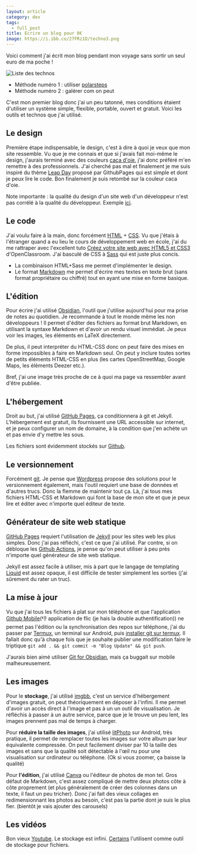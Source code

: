 ```yaml
---
layout: article
category: dev
tags:
  - full_post
title: Ecrire un blog pour 0€
image: https://i.ibb.co/27FRz1D/techno3.png
---
```


Voici comment j'ai écrit mon blog pendant mon voyage sans sortir un seul euro de ma poche !

![Liste des technos](https://i.ibb.co/27FRz1D/techno3.png)

<!--more-->

- Méthode numéro 1 : utiliser [polarsteps](https://www.polarsteps.com/)
- Méthode numéro 2 : galérer com on peut

C'est mon premier blog donc j'ai un peu tatonné, mes conditions étaient d'utiliser un système simple, flexible, portable, ouvert et gratuit. Voici les outils et technos que j'ai utilisé.

## Le design

Première étape indispensable, le design, c'est à dire à quoi je veux que mon site ressemble. Vu que je me connais et que si j'avais fait moi-même le design, j'aurais terminé avec des couleurs [caca d'oie](https://fr.wikipedia.org/wiki/Caca_d%27oie), j'ai donc préféré m'en remettre à des professionnels. J'ai cherché pas mal et finalement je me suis inspiré du thème [Leap Day](https://github.com/pages-themes/leap-day) proposé par GithubPages qui est simple et dont je peux lire le code. Bon finalement je suis retombé sur la couleur caca d'oie.

Note importante : la qualité du design d'un site web d'un développeur n'est pas corrélé à la qualité du développeur. Exemple [ici](https://www.brendangregg.com/overview.html).

## Le code

J'ai voulu faire à la main, donc forcément [HTML](https://developer.mozilla.org/fr/docs/Learn/Getting_started_with_the_web/HTML_basics) + [CSS](https://developer.mozilla.org/fr/docs/Learn/Getting_started_with_the_web/CSS_basics). Vu que j'étais à l'étranger quand a eu lieu le cours de développement web en école, j'ai du me rattraper avec l'excellent tuto [Créez votre site web avec HTML5 et CSS3](https://openclassrooms.com/fr/courses/1603881-creez-votre-site-web-avec-html5-et-css3) d'OpenClassroom. J'ai basculé de CSS à [Sass](https://sass-lang.com/) qui est juste plus concis.

- La combinaison HTML+Sass me permet d'implémenter le design.  
- Le format [Markdown](https://www.markdownguide.org/getting-started/) me permet d'écrire mes textes en texte brut (sans format propriétaire ou chiffré) tout en ayant une mise en forme basique.

## L'édition

Pour écrire j'ai utilisé [Obsidian](https://obsidian.md/), l'outil que j'utilise aujourd'hui pour ma prise de notes au quotidien. Je recommande à tout le monde même les non développeurs ! Il permet d'éditer des fichiers au format brut Markdown, en utilisant la syntaxe Markdown et d'avoir un rendu visuel immédiat. Je peux voir les images, les éléments en LaTeX directement.

De plus, il peut interpréter du HTML-CSS donc on peut faire des mises en forme impossibles à faire en Markdown seul. On peut y inclure toutes sortes de petits éléments HTML-CSS en plus (les cartes OpenStreetMap, Google Maps, les éléments Deezer etc.).

Bref, j'ai une image très proche de ce à quoi ma page va ressembler avant d'être publiée.

## L'hébergement

Droit au but, j'ai utilisé [GitHub Pages](https://pages.github.com/), ça conditionnera à git et Jekyll. L'hébergement est gratuit, ils fournissent une URL accessible sur internet, et je peux configurer un nom de domaine, à la condition que j'en achète un et pas envie d'y mettre les sous.

Les fichiers sont évidemment stockés sur [Github](https://github.com/).

## Le versionnement

Forcément [git](https://git-scm.com/). Je pense que [Wordpress](https://fr.wordpress.org/) propose des solutions  pour le versionnement également, mais l'outil requiert une base de données et d'autres trucs. Donc la flemme de maintenir tout ça. Là, j'ai tous mes fichiers HTML-CSS et Markdown qui font la base de mon site et que je peux lire et éditer avec n'importe quel éditeur de texte.

## Générateur de site web statique

 [GitHub Pages](https://pages.github.com/) requiert l'utilisation de [Jekyll](https://jekyllrb.com/)  pour les sites web les plus simples. Donc j'ai pas réfléchi, c'est ce que j'ai utilisé. Par contre, si on débloque les [Github Actions](https://docs.github.com/en/actions), je pense qu'on peut utiliser à peu près n'importe quel générateur de site web statique.

Jekyll est assez facile à utiliser, mis à part que le langage de templating [Liquid](https://shopify.github.io/liquid/) est assez opaque, il est difficile de tester simplement les sorties (j'ai sûrement du rater un truc).

## La mise à jour

Vu que j'ai tous les fichiers à plat sur mon téléphone et que l'application [Github Mobile](https://docs.github.com/fr/get-started/using-github/github-mobile)(👎 application de flic (je hais la double authentification)) ne permet pas l'édition ou la synchronisation des repos sur téléphone, j'ai du passer par [Termux](https://termux.dev/en/), un terminal sur Android, puis [installer git sur termux](https://www.techrepublic.com/article/how-to-install-git-on-android/). Il fallait donc qu'à chaque fois que je souhaite publier une modification faire le triptique `git add . && git commit -m "Blog Update" && git push`.

J'aurais bien aimé utiliser [Git for Obsidian](https://github.com/denolehov/obsidian-git), mais ça buggait sur mobile malheureusement.

## Les images

Pour le **stockage**, j'ai utilisé [imgbb](https://leoluoleke.imgbb.com/), c'est un service d'hébergement d'images gratuit, on peut théoriquement en déposer à l'infini. Il me permet d'avoir un accès direct à l'image et pas à un un outil de visualisation. Je réfléchis à passer à un autre service, parce que je le trouve un peu lent, les images prennent pas mal de temps à charger.

Pour **réduire la taille des images**, j'ai utilisé [litPhoto](https://litphoto-compress-resize.fr.softonic.com/android) sur Android, très pratique, il permet de remplacer toutes les images sur votre album par leur équivalente compressée. On peut facilement diviser par 10 la taille des images et sans que la qualité soit détectable à l'œil nu pour une visualisation sur ordinateur ou téléphone. (Ok si vous zoomer, ça baisse la qualité)

Pour **l'édition**, j'ai utilisé [Canva](https://www.canva.com/) ou l'éditeur de photos de mon tel. Gros défaut de Markdown, c'est assez compliqué de mettre deux photos côte à côte proprement (et plus généralement de créer des colonnes dans un texte, il faut un peu tricher). Donc j'ai fait des vieux collages en redimensionnant les photos au besoin, c'est pas la partie dont je suis le plus fier. (bientôt je vais ajouter des carousels)

## Les vidéos 

Bon vieux [Youtube](https://www.youtube.com/watch?v=HBfy_kjkt4I&pp=ygUKY2hhdCBuaW5qYQ%3D%3D). Le stockage est infini. [Certains](https://hackaday.com/2023/02/21/youtube-as-infinite-file-storage/) l'utilisent comme outil de stockage pour fichiers.








